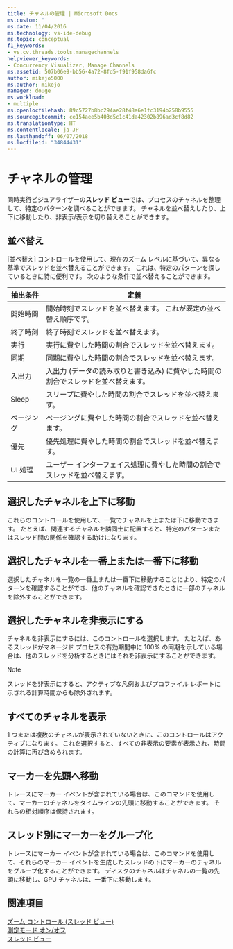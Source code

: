```yaml
---
title: チャネルの管理 | Microsoft Docs
ms.custom: ''
ms.date: 11/04/2016
ms.technology: vs-ide-debug
ms.topic: conceptual
f1_keywords:
- vs.cv.threads.tools.managechannels
helpviewer_keywords:
- Concurrency Visualizer, Manage Channels
ms.assetid: 507b06e9-bb56-4a72-8fd5-f91f958da6fc
author: mikejo5000
ms.author: mikejo
manager: douge
ms.workload:
- multiple
ms.openlocfilehash: 89c5727b8bc294ae28f48a6e1fc3194b258b9555
ms.sourcegitcommit: ce154aee5b403d5c1c41da42302b896ad3cf8d82
ms.translationtype: HT
ms.contentlocale: ja-JP
ms.lasthandoff: 06/07/2018
ms.locfileid: "34844431"
---
```

# <a name="manage-channels"></a>チャネルの管理
同時実行ビジュアライザーの**スレッド ビュー**では、プロセスのチャネルを整理して、特定のパターンを調べることができます。 チャネルを並べ替えしたり、上下に移動したり、非表示/表示を切り替えることができます。  
  
## <a name="sort-by"></a>並べ替え  
 [並べ替え] コントロールを使用して、現在のズーム レベルに基づいて、異なる基準でスレッドを並べ替えることができます。 これは、特定のパターンを探しているときに特に便利です。 次のような条件で並べ替えることができます。  
  
|抽出条件|定義|  
|--------------|----------------|  
|開始時間|開始時刻でスレッドを並べ替えます。 これが既定の並べ替え順序です。|  
|終了時刻|終了時刻でスレッドを並べ替えます。|  
|実行|実行に費やした時間の割合でスレッドを並べ替えます。|  
|同期|同期に費やした時間の割合でスレッドを並べ替えます。|  
|入出力|入出力 (データの読み取りと書き込み) に費やした時間の割合でスレッドを並べ替えます。|  
|Sleep|スリープに費やした時間の割合でスレッドを並べ替えます。|  
|ページング|ページングに費やした時間の割合でスレッドを並べ替えます。|  
|優先|優先処理に費やした時間の割合でスレッドを並べ替えます。|  
|UI 処理|ユーザー インターフェイス処理に費やした時間の割合でスレッドを並べ替えます。|  
  
## <a name="move-selected-channel-up-or-down"></a>選択したチャネルを上下に移動  
 これらのコントロールを使用して、一覧でチャネルを上または下に移動できます。 たとえば、関連するチャネルを隣同士に配置すると、特定のパターンまたはスレッド間の関係を確認する助けになります。  
  
## <a name="move-selected-channel-to-top-or-bottom"></a>選択したチャネルを一番上または一番下に移動  
 選択したチャネルを一覧の一番上または一番下に移動することにより、特定のパターンを確認することができ、他のチャネルを確認できたときに一部のチャネルを除外することができます。  
  
## <a name="hide-selected-channels"></a>選択したチャネルを非表示にする  
 チャネルを非表示にするには、このコントロールを選択します。 たとえば、あるスレッドがマネージド プロセスの有効期間中に 100% の同期を示している場合は、他のスレッドを分析するときにはそれを非表示にすることができます。  
  
> [!NOTE]
>  スレッドを非表示にすると、アクティブな凡例およびプロファイル レポートに示される計算時間からも除外されます。  
  
## <a name="show-all-channels"></a>すべてのチャネルを表示  
 1 つまたは複数のチャネルが表示されていないときに、このコントロールはアクティブになります。 これを選択すると、すべての非表示の要素が表示され、時間の計算に再び含められます。  
  
## <a name="move-markers-to-top"></a>マーカーを先頭へ移動  
 トレースにマーカー イベントが含まれている場合は、このコマンドを使用して、マーカーのチャネルをタイムラインの先頭に移動することができます。 それらの相対順序は保持されます。  
  
## <a name="group-markers-by-thread"></a>スレッド別にマーカーをグループ化  
 トレースにマーカー イベントが含まれている場合は、このコマンドを使用して、それらのマーカー イベントを生成したスレッドの下にマーカーのチャネルをグループ化することができます。  ディスクのチャネルはチャネルの一覧の先頭に移動し、GPU チャネルは、一番下に移動します。  
  
## <a name="see-also"></a>関連項目  
 [ズーム コントロール (スレッド ビュー)](../profiling/zoom-control-threads-view.md)   
 [測定モード オン/オフ](../profiling/measure-mode-on-off.md)   
 [スレッド ビュー](../profiling/threads-view-parallel-performance.md)
